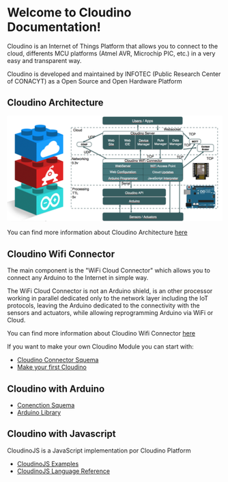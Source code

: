 Welcome to Cloudino Documentation!
===================
Cloudino is an Internet of Things Platform that allows you to connect to the cloud, differents MCU platforms (Atmel AVR, Microchip PIC, etc.) in a very easy and transparent way.

Cloudino is developed and maintained by INFOTEC (Public Research Center of CONACYT) as a Open Source and Open Hardware Platform

## Cloudino Architecture

![Cloudino Architecture](https://github.com/Cloudino/Cloudino-Doc/raw/master/Cloudino_Achitecture.png)

You can find more information about Cloudino Architecture [here](https://github.com/Cloudino/Cloudino-Doc/wiki/Cloudino-Arquitecture)

## Cloudino Wifi Connector
The main component is the "WiFi Cloud Connector" which allows you to connect any Arduino to the Internet in simple way.

The WiFi Cloud Connector is not an Arduino shield, is an other processor working in parallel dedicated only to the network layer including the IoT protocols, leaving the Arduino dedicated to the connectivity with the sensors and actuators, while allowing reprogramming Arduino via WiFi or Cloud.

You can find more information about Cloudino Wifi Connector [here](https://github.com/Cloudino/Cloudino-Doc/wiki/Cloudino-WiFi-Connector)

If you want to make your own Cloudino Module you can start with:
* [Cloudino Connector Squema](https://github.com/Cloudino/Cloudino-Doc/wiki/Cloudino-WiFi-Connecto-Schema)
* [Make your first Cloudino](https://github.com/Cloudino/Cloudino-Doc/wiki/Make-your-first-Cloudino)

## Cloudino with Arduino
* [Conenction Squema](https://github.com/Cloudino/Cloudino-Doc/wiki/Cloudino-with-Arduino-Connection-Squema)
* [Arduino Library](https://github.com/Cloudino/Cloudino-Doc/wiki/Cloudino-Arduino-Library)

## Cloudino with Javascript
CloudinoJS is a JavaScript implementation por Cloudino Platform

* [CloudinoJS Examples](https://github.com/Cloudino/Cloudino-Doc/wiki/CloudinoJS-Examples)
* [CloudinoJS Language Reference](https://github.com/Cloudino/Cloudino-Doc/wiki/CloudinoJS-Language-Reference)
